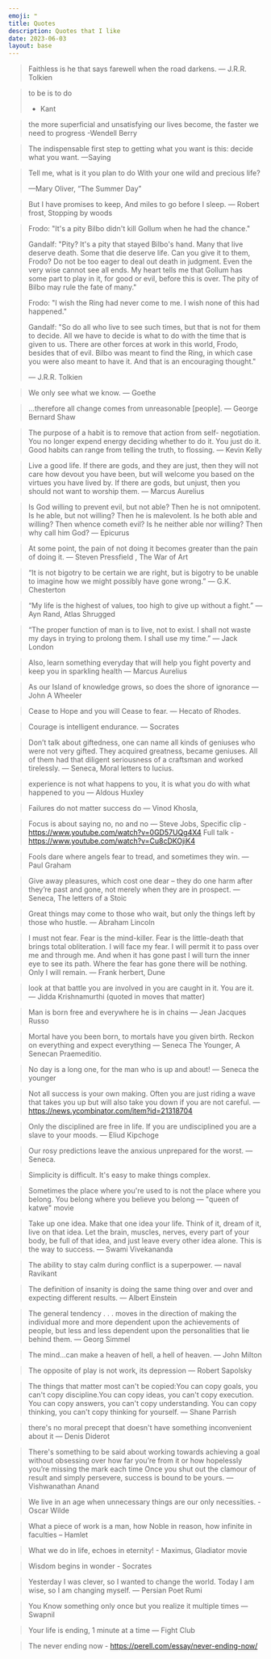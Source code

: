 ```yaml
---
emoji: ❝ 
title: Quotes
description: Quotes that I like
date: 2023-06-03
layout: base
---
```


>Faithless is he that says farewell when the road darkens. 
>— J.R.R. Tolkien

>to be is to do
>- Kant

>the more superficial and unsatisfying our lives become, the faster we need to progress
> -Wendell Berry

>The indispensable first step to getting what you want is this: decide what you want.
> —Saying

>Tell me, what is it you plan to do
>With your one wild and precious life?
> 
> —Mary Oliver, “The Summer Day”

> But I have promises to keep,
> And miles to go before I sleep.
>  ― Robert frost, Stopping by woods

>Frodo: "It's a pity Bilbo didn't kill Gollum when he had the chance."
> 
>Gandalf: "Pity? It's a pity that stayed Bilbo's hand. Many that live deserve death. Some that die deserve life. Can you give it to them, Frodo? Do not be too eager to deal out death in judgment. Even the very wise cannot see all ends. My heart tells me that Gollum has some part to play in it, for good or evil, before this is over. The pity of Bilbo may rule the fate of many." 
>
>Frodo: "I wish the Ring had never come to me. I wish none of this had happened."
>
>Gandalf: "So do all who live to see such times, but that is not for them to decide. All we have to decide is what to do with the time that is given to us. There are other forces at work in this world, Frodo, besides that of evil. Bilbo was meant to find the Ring, in which case you were also meant to have it. And that is an encouraging thought."
>
> ― J.R.R. Tolkien

> We only see what we know. 
> ― Goethe

> …therefore all change comes from unreasonable [people]. 
> ― George Bernard Shaw

> The purpose of a habit is to remove that action from self- negotiation. You no longer expend energy deciding whether to do it. You just do it. Good habits can range from telling the truth, to flossing. ― Kevin Kelly

> Live a good life. If there are gods, and they are just, then they will not care how devout you have been, but will welcome you based on the virtues you have lived by. If there are gods, but unjust, then you should not want to worship them. ― Marcus Aurelius

> Is God willing to prevent evil, but not able? Then he is not omnipotent. Is he able, but not willing? Then he is malevolent. Is he both able and willing? Then whence cometh evil? Is he neither able nor willing? Then why call him God? ― Epicurus

> At some point, the pain of not doing it becomes greater than the pain of doing it. ― Steven Pressfield , The War of Art

> “It is not bigotry to be certain we are right, but is bigotry to be unable to imagine how we might possibly have gone wrong.” ― G.K. Chesterton

> “My life is the highest of values, too high to give up without a fight.” ― Ayn Rand, Atlas Shrugged

> “The proper function of man is to live, not to exist. I shall not waste my days in trying to prolong them. I shall use my time.” ― Jack London

> Also, learn something everyday that will help you fight poverty and keep you in sparkling health ― Marcus Aurelius

> As our Island of knowledge grows, so does the shore of ignorance ― John A Wheeler

> Cease to Hope and you will Cease to fear. ― Hecato of Rhodes.

> Courage is intelligent endurance. ― Socrates

> Don’t talk about giftedness, one can name all kinds of geniuses who were not very gifted. They acquired greatness, became geniuses. All of them had that diligent seriousness of a craftsman and worked tirelessly. ― Seneca, Moral letters to lucius.

> experience is not what happens to you, it is what you do with what happened to you ― Aldous Huxley

> Failures do not matter success do ― Vinod Khosla,

> Focus is about saying no, no and no ― Steve Jobs, Specific clip - https://www.youtube.com/watch?v=0GD57UQg4X4 Full talk - https://www.youtube.com/watch?v=Cu8cDKOjiK4

> Fools dare where angels fear to tread, and sometimes they win. ― Paul Graham

> Give away pleasures, which cost one dear – they do one harm after they’re past and gone, not merely when they are in prospect. ― Seneca, The letters of a Stoic

> Great things may come to those who wait, but only the things left by those who hustle. ― Abraham Lincoln

> I must not fear. Fear is the mind-killer. Fear is the little-death that brings total obliteration. I will face my fear. I will permit it to pass over me and through me. And when it has gone past I will turn the inner eye to see its path. Where the fear has gone there will be nothing. Only I will remain. ― Frank herbert, Dune

> look at that battle you are involved in you are caught in it. You are it. ― Jidda Krishnamurthi (quoted in moves that matter)

> Man is born free and everywhere he is in chains ― Jean Jacques Russo

> Mortal have you been born, to mortals have you given birth. Reckon on everything and expect everything ― Seneca The Younger, A Senecan Praemeditio.

> No day is a long one, for the man who is up and about! ― Seneca the younger

> Not all success is your own making. Often you are just riding a wave that takes you up but will also take you down if you are not careful. ― https://news.ycombinator.com/item?id=21318704

> Only the disciplined are free in life. If you are undisciplined you are a slave to your moods. ― Eliud Kipchoge

> Our rosy predictions leave the anxious unprepared for the worst. ― Seneca.

> Simplicity is difficult. It's easy to make things complex.

> Sometimes the place where you're used to is not the place where you belong. You belong where you believe you belong ― "queen of katwe" movie

> Take up one idea. Make that one idea your life. Think of it, dream of it, live on that idea. Let the brain, muscles, nerves, every part of your body, be full of that idea, and just leave every other idea alone. This is the way to success. ― Swami Vivekananda

> The ability to stay calm during conflict is a superpower. ― naval Ravikant

> The definition of insanity is doing the same thing over and over and expecting different results. ― Albert Einstein

> The general tendency . . . moves in the direction of making the individual more and more dependent upon the achievements of people, but less and less dependent upon the personalities that lie behind them. ― Georg Simmel

> The mind…can make a heaven of hell, a hell of heaven. ― John Milton

> The opposite of play is not work, its depression ― Robert Sapolsky

> The things that matter most can't be copied:You can copy goals, you can't copy discipline.You can copy ideas, you can't copy execution. You can copy answers, you can't copy understanding. You can copy thinking, you can't copy thinking for yourself. ― Shane Parrish

> there's no moral precept that doesn't have something inconvenient about it ― Denis Diderot

> There's something to be said about working towards achieving a goal without obsessing over how far you’re from it or how hopelessly you’re missing the mark each time Once you shut out the clamour of result and simply persevere, success is bound to be yours. ― Vishwanathan Anand

> We live in an age when unnecessary things are our only necessities. - Oscar Wilde

> What a piece of work is a man, how Noble in reason, how infinite in faculties – Hamlet

> What we do in life, echoes in eternity! - Maximus, Gladiator movie

> Wisdom begins in wonder - Socrates

> Yesterday I was clever, so I wanted to change the world. Today I am wise, so I am changing myself. ― Persian Poet Rumi

> You Know something only once but you realize it multiple times ― Swapnil

> Your life is ending, 1 minute at a time ― Fight Club

> The never ending now - https://perell.com/essay/never-ending-now/